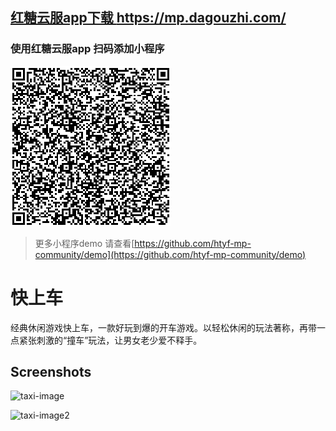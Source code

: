 ## [红糖云服app下载 https://mp.dagouzhi.com/ ](https://mp.dagouzhi.com/)

### 使用红糖云服app 扫码添加小程序

[![小程序码](./qrcode.png)](https://share.dagouzhi.com/#/pages/index/index?data=%7B%22type%22%3A%22game%22%2C%22name%22%3A%22Game%E6%A8%A1%E6%9D%BF%22%2C%22projectname%22%3A%22Game%E6%A8%A1%E6%9D%BF%22%2C%22appid%22%3A%22__game_temp_appid__%22%2C%22appUrlConfig%22%3A%22https%3A%2F%2Fraw.githubusercontent.com%2Fhtyf-mp-community%2Fhtyf-mp%2Fmain%2Fmini-game-template-cocos%2Fdgz%2Fbuild%2Foutputs%2Fapp.json%22%2C%22zipUrl%22%3A%22https%3A%2F%2Fraw.githubusercontent.com%2Fhtyf-mp-community%2Fhtyf-mp%2Fmain%2Fmini-game-template-cocos%2Fdgz%2Fbuild%2Foutputs%2Fdist.dgz%22%7D)

>更多小程序demo 请查看[https://github.com/htyf-mp-community/demo](https://github.com/htyf-mp-community/demo)

# 快上车

经典休闲游戏快上车，一款好玩到爆的开车游戏。以轻松休闲的玩法著称，再带一点紧张刺激的“撞车”玩法，让男女老少爱不释手。

## Screenshots

![taxi-image](https://user-images.githubusercontent.com/32630749/158781567-4ee2a24f-31ae-4ee2-a795-a35956f1854d.png)

![taxi-image2](https://user-images.githubusercontent.com/32630749/158781583-8c1da849-dd88-417b-8981-c7351b28f314.png)
